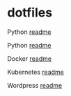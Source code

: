 # dotfiles

Python [readme](python/README.md)

Python [readme](https://github.com/ahamedyaserarafath/dotfiles/tree/master/python)

Docker [readme](https://github.com/ahamedyaserarafath/dotfiles/tree/master/docker)

Kubernetes [readme](https://github.com/ahamedyaserarafath/dotfiles/tree/master/kubernetes)

Wordpress [readme](https://github.com/ahamedyaserarafath/dotfiles/tree/master/wordpress)

